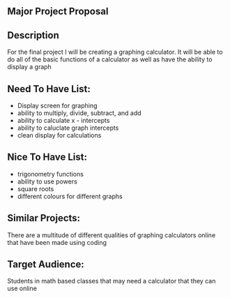 Major Project Proposal
--------------------------------------------------------------
Description
--------------------------------------------------------------
For the final project I will be creating a graphing calculator. It will be able to do all of the basic functions of a calculator as well as have the ability to display a graph

Need To Have List:
--------------------------------------------------------------
- Display screen for graphing
- ability to multiply, divide, subtract, and add
- ability to calculate x - intercepts
- ability to caluclate graph intercepts
- clean display for calculations

Nice To Have List:
--------------------------------------------------------------
- trigonometry functions
- ability to use powers
- square roots
- different colours for different graphs

Similar Projects:
--------------------------------------------------------------
There are a multitude of different qualities of graphing calculators online that have been made using coding

Target Audience:
--------------------------------------------------------------
Students in math based classes that may need a calculator that they can use online
